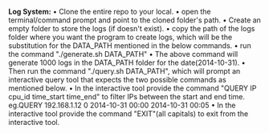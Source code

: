 **Log System:**
•	Clone the entire repo to your local.
•	open the terminal/command prompt and point to the cloned folder's path.
•	Create an empty folder to store the logs (if doesn't exist).
•	copy the path of the logs folder where you want the program to create logs, which will be the substitution for the DATA_PATH mentioned in the below commands.
•	run the command "./generate.sh DATA_PATH"
•	The above command will generate 1000 logs in the DATA_PATH folder for the date(2014-10-31).
•	Then run the command "./query.sh DATA_PATH", which will prompt an interactive query tool that expects the two possible commands as mentioned below.
•	In the interactive tool provide the command "QUERY IP cpu_id time_start time_end" to filter IPs between the start and end time. eg.QUERY 192.168.1.12 0 2014-10-31 00:00 2014-10-31 00:05
•	In the interactive tool provide the command "EXIT"(all capitals) to exit from the interactive tool.
